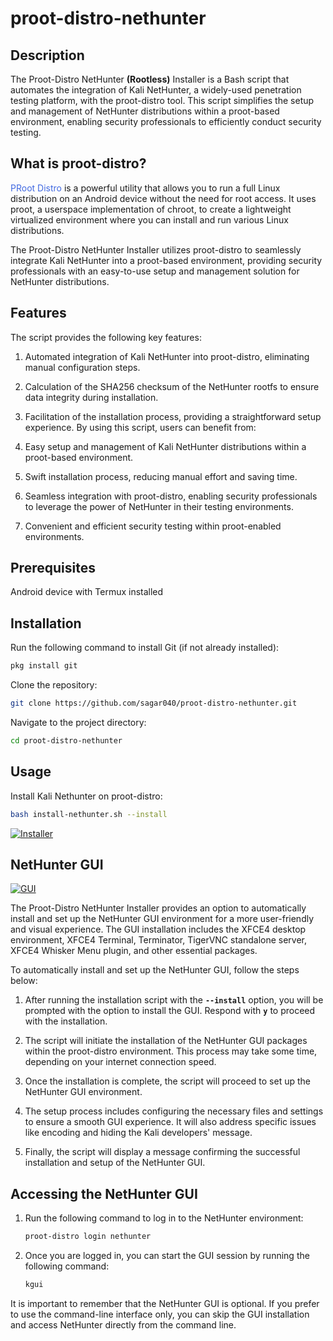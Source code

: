 # proot-distro-nethunter

## Description
The Proot-Distro NetHunter **(Rootless)** Installer is a Bash script that automates the integration of Kali NetHunter, a widely-used penetration testing platform, with the proot-distro tool. This script simplifies the setup and management of NetHunter distributions within a proot-based environment, enabling security professionals to efficiently conduct security testing.

## What is proot-distro?
<a href="https://github.com/termux/proot-distro/blob/master/README.md" style="text-decoration: none;color:royalblue;">PRoot Distro</a> is a powerful utility that allows you to run a full Linux distribution on an Android device without the need for root access. It uses proot, a userspace implementation of chroot, to create a lightweight virtualized environment where you can install and run various Linux distributions.

The Proot-Distro NetHunter Installer utilizes proot-distro to seamlessly integrate Kali NetHunter into a proot-based environment, providing security professionals with an easy-to-use setup and management solution for NetHunter distributions.


## Features
The script provides the following key features:

1. Automated integration of Kali NetHunter into proot-distro, eliminating manual configuration steps.
2. Calculation of the SHA256 checksum of the NetHunter rootfs to ensure data integrity during installation.
3. Facilitation of the installation process, providing a straightforward setup experience.
By using this script, users can benefit from:

1. Easy setup and management of Kali NetHunter distributions within a proot-based environment.
2. Swift installation process, reducing manual effort and saving time.
3. Seamless integration with proot-distro, enabling security professionals to leverage the power of NetHunter in their testing environments.
4. Convenient and efficient security testing within proot-enabled environments.

## Prerequisites
Android device with Termux installed

## Installation

Run the following command to install Git (if not already installed):

```bash
pkg install git
```

Clone the repository:
```bash
git clone https://github.com/sagar040/proot-distro-nethunter.git
```

Navigate to the project directory:
```bash
cd proot-distro-nethunter

```

## Usage

Install Kali Nethunter on proot-distro:
```bash
bash install-nethunter.sh --install
```

[![Installer](https://sagar040.github.io/archives/data/proot-distro-nethunter/images/info.png)](https://sagar040.github.io/archives/data/proot-distro-nethunter/images/info.png)

## NetHunter GUI

[![GUI](https://sagar040.github.io/archives/data/proot-distro-nethunter/images/gui2.png)](https://sagar040.github.io/archives/data/proot-distro-nethunter/images/gui2.png)

The Proot-Distro NetHunter Installer provides an option to automatically install and set up the NetHunter GUI environment for a more user-friendly and visual experience. The GUI installation includes the XFCE4 desktop environment, XFCE4 Terminal, Terminator, TigerVNC standalone server, XFCE4 Whisker Menu plugin, and other essential packages.

To automatically install and set up the NetHunter GUI, follow the steps below:

1. After running the installation script with the **`--install`** option, you will be prompted with the option to install the GUI. Respond with **`y`** to proceed with the installation.

2. The script will initiate the installation of the NetHunter GUI packages within the proot-distro environment. This process may take some time, depending on your internet connection speed.

3. Once the installation is complete, the script will proceed to set up the NetHunter GUI environment.

4. The setup process includes configuring the necessary files and settings to ensure a smooth GUI experience. It will also address specific issues like encoding and hiding the Kali developers' message.

5. Finally, the script will display a message confirming the successful installation and setup of the NetHunter GUI.

## Accessing the NetHunter GUI

1. Run the following command to log in to the NetHunter environment:
    ```bash
    proot-distro login nethunter
    ```

2. Once you are logged in, you can start the GUI session by running the following command:
    ```bash
    kgui
    ```

It is important to remember that the NetHunter GUI is optional. If you prefer to use the command-line interface only, you can skip the GUI installation and access NetHunter directly from the command line.
